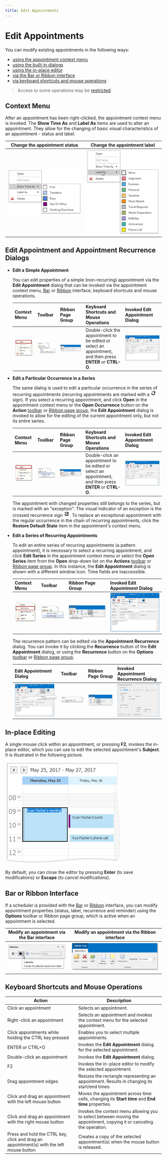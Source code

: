 ```yaml
---
title: Edit Appointments
---
```

# Edit Appointments
You can modify existing appointments in the following ways:
* [using the appointment context menu](#contextmenu)
* [using the built-in dialogs](#dialogs)
* [using the in-place editor](#inplaceediting)
* [via the Bar or Ribbon interface](#barribbonui)
* [via keyboard shortcuts and mouse operations](#keyboardshortcutsmouseoperations)

> Access to some operations may be [restricted](../../../../interface-elements-for-desktop/articles/scheduler/appointment-management/restrictions-for-operations-with-appointments.md).

## <a name="contextmenu"/>Context Menu
After an appointment has been right-clicked, the appointment context menu is invoked. The **Show Time As** and **Label As** items are used to alter an appointment. They allow for the changing of basic visual characteristics of an appointment - status and label.

| Change the appointment status | Change the appointment label |
|---|---|
| ![SchedulerMenuItemId.StatusSubMenu](../../../images/Img4552.png) | ![SchedulerMenuItemId.LabelSubMenu](../../../images/Img4551.png) |

## <a name="dialogs"/>Edit Appointment and Appointment Recurrence Dialogs
* **Edit a Simple Appointment**
	 
	
	You can edit properties of a simple (non-recurring) appointment via the **Edit Appointment** dialog that can be invoked via the appointment context menu, [Bar](../../../../interface-elements-for-desktop/articles/scheduler/scheduler-ui/toolbars.md) or [Ribbon](../../../../interface-elements-for-desktop/articles/scheduler/scheduler-ui/ribbon-interface.md) interface, keyboard shortcuts and mouse operations.
	
	| Context Menu | Toolbar | Ribbon Page Group | Keyboard Shortcuts and Mouse Operations | Invoked Edit Appointment Dialog |
	|---|---|---|---|---|
	| ![Scheduler_EditSimpleApp_ContextMenu_Open](../../../images/Img16640.png) | ![Scheduler_BarUI_OpenApp](../../../images/Img16639.png) | ![Scheduler_Ribbon_OpenApp](../../../images/Img16636.png) | Double-click the appointment to be edited or select an appointment, and then press **ENTER** or **CTRL-O**. | ![EditingAppointments_01.png](../../../images/Img5494.png) |
* **Edit a Particular Occurrence in a Series**
	
	The same dialog is used to edit a particular occurrence in the series of recurring appointments (recurring appointments are marked with a ![AppointmentImageType.Recurrence](../../../images/Img4572.png) sign). If you select a recurring appointment, and click **Open** in the appointment context menu or the **Open Occurrence** button on the **Action** [toolbar](../../../../interface-elements-for-desktop/articles/scheduler/scheduler-ui/toolbars.md) or [Ribbon page group](../../../../interface-elements-for-desktop/articles/scheduler/scheduler-ui/ribbon-interface.md), the **Edit Appointment** dialog is invoked to allow for the editing of the current appointment only, but not its entire series.
	
	| Context Menu | Toolbar | Ribbon Page Group | Keyboard Shortcuts and Mouse Operations | Invoked Edit Appointment Dialog |
	|---|---|---|---|---|
	| ![Scheduler_ContextMenu_Open](../../../images/Img16637.png) | ![Scheduler_BarUI_OpenOccurrence](../../../images/Img16638.png) | ![Scheduler_Ribbon_OpenOccurrence](../../../images/Img16635.png) | Double-click an appointment to be edited or select an appointment, and then press **ENTER** or **CTRL-O**. | ![EditingAppointments_01.png](../../../images/Img5494.png) |
	
	The appointment with changed properties still belongs to the series, but is marked with an "exception". The visual indicator of an exception is the crossed recurrence sign ![AppointmentImageType.RecurrenceException](../../../images/Img4573.png). To replace an exceptional appointment with the regular occurrence in the chain of recurring appointments, click the **Restore Default State** item in the appointment's context menu.
* **Edit a Series of Recurring Appointments**
	
	To edit an entire series of recurring appointments (a pattern appointment), it is necessary to select a recurring appointment, and click **Edit Series** in the appointment context menu or select the **Open Series** item from the **Open** drop-down list on the **Actions** [toolbar](../../../../interface-elements-for-desktop/articles/scheduler/scheduler-ui/toolbars.md) or [Ribbon page group](../../../../interface-elements-for-desktop/articles/scheduler/scheduler-ui/ribbon-interface.md). In this instance, the **Edit Appointment** dialog is shown with a different window icon. Time fields are inaccessible.
	
	| Context Menu | Toolbar | Ribbon Page Group | Invoked Edit Appointment Dialog |
	|---|---|---|---|
	| ![Scheduler_ContextMenu_EditSeries](../../../images/Img16644.png) | ![Scheduler_BarUI_OpenSeries](../../../images/Img16643.png) | ![Scheduler_Ribbon_OpenSeries](../../../images/Img16642.png) | ![EditingAppointments_03.png](../../../images/Img5496.png) |
	
	The recurrence pattern can be edited via the **Appointment Recurrence** dialog. You can invoke it by clicking the **Recurrence** button of the **Edit Appointment** dialog, or using the **Recurrence** button on the **Options** [toolbar](../../../../interface-elements-for-desktop/articles/scheduler/scheduler-ui/toolbars.md) or [Ribbon page group](../../../../interface-elements-for-desktop/articles/scheduler/scheduler-ui/ribbon-interface.md).
	
	| Edit Appointment Dialog | Toolbar | Ribbon Page Group | Invoked Appointment Recurrence Dialog |
	|---|---|---|---|
	| ![Scheduler_EditAppointmentForm_RecurrenceButton](../../../images/Img16647.png) | ![Scheduler_BarUI_Recurrence](../../../images/Img16653.png) | ![Scheduler_Ribbon_Recurrence](../../../images/Img16649.png) | ![EditingAppointments_02.png](../../../images/Img5495.png) |

## <a name="inplaceediting"/>In-place Editing
A single mouse click within an appointment, or pressing **F2**, invokes the in-place editor, which you can use to edit the selected appointment's **Subject**. It is illustrated in the following picture.

![In-Place Editor](../../../images/Img9133.png)

By default, you can close the editor by pressing **Enter** (to save modifications) or **Escape** (to cancel modifications).

## <a name="barribbonui"/>Bar or Ribbon Interface
If a scheduler is provided with the [Bar](../../../../interface-elements-for-desktop/articles/scheduler/scheduler-ui/toolbars.md) or [Ribbon](../../../../interface-elements-for-desktop/articles/scheduler/scheduler-ui/ribbon-interface.md) interface, you can modify appointment properties (status, label, recurrence and reminder)  using the **Options** toolbar or Ribbon page group, which is active when an appointment is selected.

| Modify an appointment via the Bar interface | Modify an appointment via the Ribbon interface |
|---|---|
| ![Scheduler_OptionsToolbar](../../../images/Img16654.png) | ![Scheduler_Ribbon_Options](../../../images/Img16570.png) |

## <a name="keyboardshortcutsmouseoperations"/>Keyboard Shortcuts and Mouse Operations
| Action | Description |
|---|---|
| Click an appointment | Selects an appointment. |
| Right-click an appointment | Selects an appointment and invokes the context menu for the selected appointment. |
| Click appointments while holding the CTRL key pressed | Enables you to select multiple appointments. |
| ENTER or CTRL+O | Invokes the **Edit Appointment** dialog for the selected appointment. |
| Double-click an appointment | Invokes the **Edit Appointment** dialog. |
| F2 | Invokes the in-place editor to modify the selected appointment. |
| Drag appointment edges | Resizes the rectangle representing an appointment. Results in changing its start/end times. |
| Click and drag an appointment with the left mouse button | Moves the appointment across time cells, changing its **Start time** and **End time** properties. |
| Click and drag an appointment with the right mouse button | Invokes the context menu allowing you to select between moving the appointment, copying it or canceling the operation. |
| Press and hold the CTRL key, click and drag an appointment(s) with the left mouse button | Creates a copy of the selected appointment(s) when the mouse button is released. |